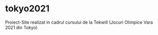 # tokyo2021
Proiect-Site realizat in cadrul cursului de la Tekwill (Jocuri Olimpice Vara 2021 din Tokyo)
